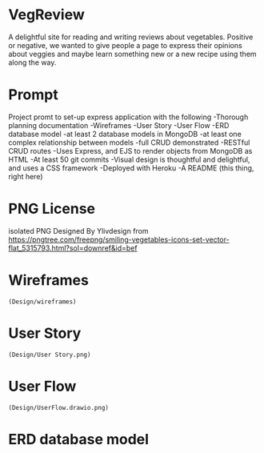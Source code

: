 # VegReview
A delightful site for reading and writing reviews about vegetables. Positive or negative, we wanted to give people a page to express their opinions about veggies and maybe learn something new or a new recipe using them along the way.

# Prompt
Project promt to set-up express application with the following
 -Thorough planning documentation
    -Wireframes
    -User Story
    -User Flow
    -ERD database model
 -at least 2 database models in MongoDB
    -at least one complex relationship between models
 -full CRUD demonstrated
    -RESTful CRUD routes
 -Uses Express, and EJS to render objects from MongoDB as HTML
 -At least 50 git commits
 -Visual design is thoughtful and delightful, and uses a CSS framework
 -Deployed with Heroku
 -A README (this thing, right here)


# PNG License
isolated PNG Designed By Ylivdesign from https://pngtree.com/freepng/smiling-vegetables-icons-set-vector-flat_5315793.html?sol=downref&id=bef

# Wireframes 
    (Design/wireframes)

# User Story 
    (Design/User Story.png)

# User Flow
    (Design/UserFlow.drawio.png)

# ERD database model
